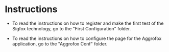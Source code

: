 # Instructions

- To read the instructions on how to register and make the first test of the Sigfox technology, go to the "First Configuration" folder.

- To read the instructions on how to configure the page for the Aggrofox application, go to the "Aggrofox Conf" folder.
